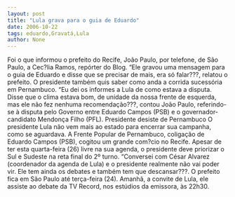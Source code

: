 ```yaml
---
layout: post
title: "Lula grava para o guia de Eduardo"
date: 2006-10-22
tags: eduardo,Gravatá,Lula
author: None
---
```

Foi o que informou o prefeito do Recife, João Paulo, por telefone, de São Paulo, a Cec?lia Ramos, repórter do Blog. “Ele gravou uma mensagem para o guia de Eduardo e disse que se precisar de mais, era só falar???, relatou o prefeito.
O presidente também quis saber como anda a corrida sucessória em Pernambuco. “Eu dei os informes a Lula de como estava a disputa. Disse que o clima estava bom, de unidade da nossa frente de esquerda, mas ele não fez nenhuma recomendação???, contou João Paulo, referindo-se à disputa pelo Governo entre Eduardo Campos (PSB) e o governador-candidato Mendonça Filho (PFL).
Presidente&nbsp;desiste de Pernambuco
O presidente Lula não vem mais ao estado para encerrar sua campanha, como se aguardava. A Frente Popular de Pernambuco, coligação de Eduardo Campos (PSB), cogitou um grande com?cio no Recife. 
Apesar de ter esta quarta-feira (26) livre na sua agenda, o presidente deve priorizar o Sul e Sudeste na reta final do 2º turno. “Conversei com César Alvarez (coordenador da agenda de Lula) e o presidente realmente não vai poder vir. Ele tem ainda os debates e também tem que descansar???. 
O prefeito fica em São Paulo até terça-feira (24). Amanhã, a convite de Lula, ele assiste ao debate da TV Record, nos estúdios da emissora, às 22h30.&nbsp;  